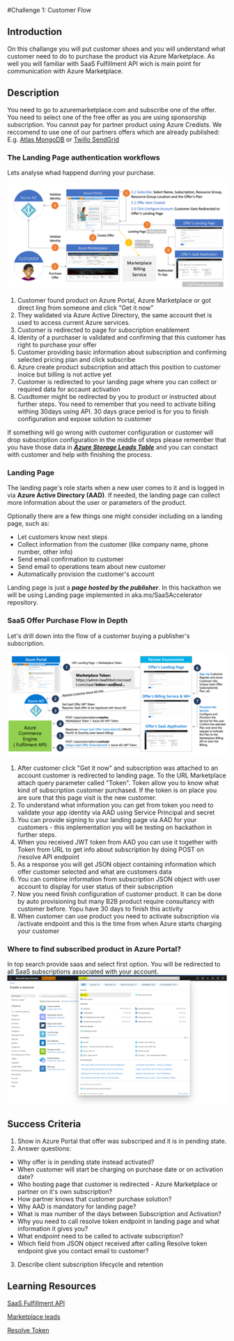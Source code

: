#Challenge 1: Customer Flow

## Introduction
On this challange you will put customer shoes and you will understand what customer need to do to purchase the product via Azure Marketplace. 
As well you will familiar with SaaS Fulfillment API wich is main point for communication with Azure Marketplace.

## Description
You need to go to azuremarketplace.com and subscribe one of the offer. You need to select one of the free offer as you are using sponsorship subscription. You cannot pay for partner product using Azure Credists. 
We reccomend to use one of our partners offers which are already published:
E.g. [Atlas MongoDB](https://azuremarketplace.microsoft.com/en-us/marketplace/apps/mongodb.mdb_atlas_oct2020?tab=PlansAndPrice) or [Twillo SendGrid](https://azuremarketplace.microsoft.com/en-us/marketplace/apps/sendgrid.tsg-saas-offer?tab=Overview)

### The Landing Page authentication workflows
Lets analyse whad happend durring your purchase.

![sell_thru_ms](images/sell_thru_ms.png)


1. Customer found product on Azure Portal, Azure Marketplace or got direct ling from someone and click "Get it now"
2. They walidated via Azure Active Directory, the same account thet is used to access current Azure services.
3. Customer is redirected to page for subscription enablement
4. Idenity of a purchaser is validated and confirming  that this customer has right to purchase your offer
5. Customer providing basic information about subscription and confirming selected pricing plan and click subscribe
6. Azure create product subscription and attach this position to customer inoice but billing is not active yet
7. Customer is redirected to your landing page where you can collect or required data for accaunt activation
8. Cusdtomer might be redirected by you to product or instructed about further steps. You need to remember that you need to activate billing withing 30days using API.  30 days grace period is for you to finish configuration and expose solution to customer

If something will go wrong with customer configuration or customer will drop subscription configuration in the middle of steps please remember that you have those data in [***Azure Storage Leads Table***](https://docs.microsoft.com/en-us/azure/marketplace/partner-center-portal/commercial-marketplace-lead-management-instructions-azure-table) and you can constact with customer and help with finishing the process.


### Landing Page

The landing page's role starts when a new user comes to it and is logged in via **Azure Active Directory (AAD)**. If needed, the landing page can collect more information about the user or parameters of the product.

Optionally there are a few things one might consider including on a landing page, such as:
- Let customers know next steps 
- Collect information from the customer (like company name, phone number, other info)
- Send email confirmation to customer
- Send email to operations team about new customer
- Automatically provision the customer's account

Landing page is just a ***page hosted by the publisher***. In this hackathon we will be using Landing page implemented in aka.ms/SaaSAccelerator repository.


### SaaS Offer Purchase Flow in Depth

Let's drill down into the  flow of a customer buying a publisher's subscription.

![saas_service_provisioning](images/saas_service_provisioning.png)

1. After customer click "Get it now" and subscription was attached to an account customer is redirected to landing page. To the URL Marketplace attach query parameter called "Token". Token allow you to know what kind of subscription customer purchased. If the token is on place you are sure that this page visit is the new customer.
2. To understand what information you can get from token you need to validate your app identity via AAD using Service Principal and secret
3. You can provide signing to your landing page via AAD for your customers - this implementation you will be testing on hackathon in further steps.
4. When you received JWT token from AAD you can use it together with Token from URL to get info about subscription by doing POST on /resolve API endpoint
5. As a response you will get JSON object containing information which offer customer selected and what are customers data
6. You can combine information from subscription JSON object with user account to display for user status of their subscription
7. Now you need finish configuration of customer product. It can be done by auto provisioning but many B2B product require consultancy with customer before. Yopu have 30 days to finish this activity
8. When customer can use product you need to activate subscription via /activate endpoint and this is the time from when Azure starts charging your customer



### Where to find subscribed product in Azure Portal?

In top search provide saas and select first option. You will be redirected to all SaaS subscriptions associated with your account.
![Saas Subscription List](images/saassubscriptionlist.png)

## Success Criteria
1. Show in Azure Portal that offer was subscriped and it is in pending state.
2. Answer questions:
- Why offer is in pending state instead activated?
- When customer will start be charging on purchase date or on activation date?
- Who hosting page that customer is redirected - Azure Marketplace or partner on it's own subscription?
- How partner knows that customer purchase solution?
- Why AAD is mandatory for landing page? 
- What is max number of the days between Subscription and Activation?
- Why you need to call resolve token endpoint in landing page and what information it gives you?
- What endpoint need to be called to activate subscription? 
- Which field from JSON object received after calling Resolve token endpoint give you contact email to customer?
3. Describe client subscription lifecycle and retention 

## Learning Resources
[SaaS Fulfillment API](https://docs.microsoft.com/en-us/azure/marketplace/partner-center-portal/pc-saas-fulfillment-apis)

[Marketplace leads](https://docs.microsoft.com/en-us/azure/marketplace/partner-center-portal/commercial-marketplace-lead-management-instructions-azure-table)

[Resolve Token](https://docs.microsoft.com/en-us/azure/marketplace/partner-center-portal/pc-saas-fulfillment-subscription-api#resolve-a-purchased-subscription)